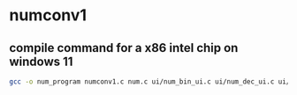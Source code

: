 # numconv1

## compile command for a x86 intel chip on windows 11 

```sh
gcc -o num_program numconv1.c num.c ui/num_bin_ui.c ui/num_dec_ui.c ui/num_hex_ui.c ui/num_oct_ui.c ui/num_ui.c
```

